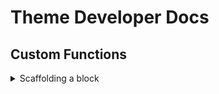 # Theme Developer Docs

## Custom Functions

<details>
<summary>Scaffolding a block</summary>

<p>In order to build a block, run the following script.</p>

<code>
npm run create-block myblock"
</code>

<p>This will scaffold out a block inside of the <code>blocks</code> folder in the
theme. Replace <code>myblock</code> with the name of your block and run <code>npm run build</code> to build the block.</p>
</details>
